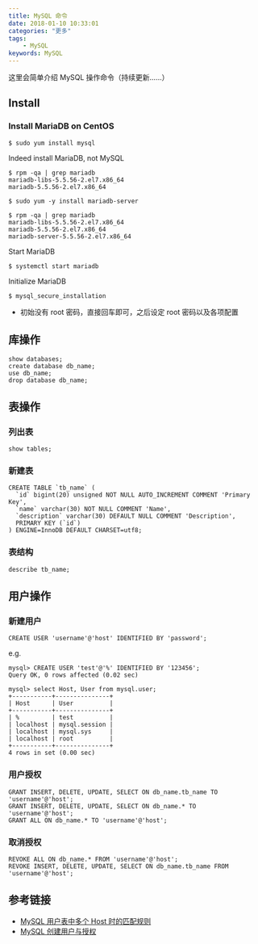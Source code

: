 ```yaml
---
title: MySQL 命令
date: 2018-01-10 10:33:01
categories: "更多"
tags:
    - MySQL
keywords: MySQL
---
```


这里会简单介绍 MySQL 操作命令（持续更新……）

<!-- more -->

## Install

### Install MariaDB on CentOS

```
$ sudo yum install mysql
```

Indeed install MariaDB, not MySQL

```
$ rpm -qa | grep mariadb
mariadb-libs-5.5.56-2.el7.x86_64
mariadb-5.5.56-2.el7.x86_64

$ sudo yum -y install mariadb-server

$ rpm -qa | grep mariadb
mariadb-libs-5.5.56-2.el7.x86_64
mariadb-5.5.56-2.el7.x86_64
mariadb-server-5.5.56-2.el7.x86_64
```

Start MariaDB

```
$ systemctl start mariadb
```

Initialize MariaDB

```
$ mysql_secure_installation
```

- 初始没有 root 密码，直接回车即可，之后设定 root 密码以及各项配置


## 库操作

```mysql
show databases;
create database db_name;
use db_name;
drop database db_name;
```

## 表操作

### 列出表

```mysql
show tables;
```

### 新建表

```mysql
CREATE TABLE `tb_name` (
  `id` bigint(20) unsigned NOT NULL AUTO_INCREMENT COMMENT 'Primary Key',
  `name` varchar(30) NOT NULL COMMENT 'Name',
  `description` varchar(30) DEFAULT NULL COMMENT 'Description',
  PRIMARY KEY (`id`)
) ENGINE=InnoDB DEFAULT CHARSET=utf8;
```

### 表结构

```mysql
describe tb_name;
```

## 用户操作

### 新建用户

```mysql
CREATE USER 'username'@'host' IDENTIFIED BY 'password';
```

e.g.

```
mysql> CREATE USER 'test'@'%' IDENTIFIED BY '123456';
Query OK, 0 rows affected (0.02 sec)

mysql> select Host, User from mysql.user;
+-----------+---------------+
| Host      | User          |
+-----------+---------------+
| %         | test          |
| localhost | mysql.session |
| localhost | mysql.sys     |
| localhost | root          |
+-----------+---------------+
4 rows in set (0.00 sec)
```

### 用户授权

```mysql
GRANT INSERT, DELETE, UPDATE, SELECT ON db_name.tb_name TO 'username'@'host';
GRANT INSERT, DELETE, UPDATE, SELECT ON db_name.* TO 'username'@'host';
GRANT ALL ON db_name.* TO 'username'@'host';
```

### 取消授权

```mysql
REVOKE ALL ON db_name.* FROM 'username'@'host';
REVOKE INSERT, DELETE, UPDATE, SELECT ON db_name.tb_name FROM 'username'@'host';
```


## 参考链接

- [MySQL 用户表中多个 Host 时的匹配规则](http://blog.csdn.net/liuxiao723846/article/details/49583827)
- [MySQL 创建用户与授权](https://www.jianshu.com/p/d7b9c468f20d)

